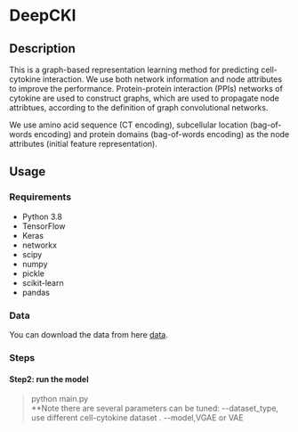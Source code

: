 # DeepCKI
## Description
This is a graph-based representation learning method for predicting cell-cytokine interaction. We use both network information and node attributes to improve the performance. Protein-protein interaction (PPIs) networks of cytokine are used to construct graphs, which are used to propagate node attribtues, according to the definition of graph convolutional networks.

We use amino acid sequence (CT encoding), subcellular location (bag-of-words encoding) and protein domains (bag-of-words encoding) as the node attributes (initial feature representation).


## Usage
### Requirements
- Python 3.8
- TensorFlow
- Keras
- networkx
- scipy
- numpy
- pickle
- scikit-learn
- pandas

### Data
You can download the data from here <a href="http://www.immunexpresso.org" target="_blank">data</a>. 

### Steps

#### Step2: run the model
> python main.py    
> **Note there are several parameters can be tuned: --dataset_type, use different cell-cytokine dataset . --model,VGAE or VAE
